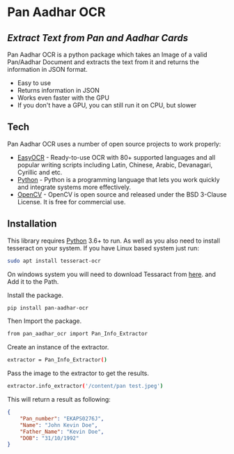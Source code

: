 # Pan Aadhar OCR
## _Extract Text from Pan and Aadhar Cards_

Pan Aadhar OCR is a python package which takes an Image of a valid Pan/Aadhar
Document and extracts the text from it and returns the information in JSON format.

- Easy to use
- Returns information in JSON
- Works even faster with the GPU
- If you don't have a GPU, you can still run it on CPU, but slower


## Tech
Pan Aadhar OCR uses a number of open source projects to work properly:

- [EasyOCR](https://github.com/JaidedAI/EasyOCR) - Ready-to-use OCR with 80+ supported languages and all popular writing scripts including Latin, Chinese, Arabic, Devanagari, Cyrillic and etc.
- [Python](https://www.python.org/) - Python is a programming language that lets you work quickly and integrate systems more effectively.
- [OpenCV](https://opencv.org/) - OpenCV is open source and released under the BSD 3-Clause License. It is free for commercial use.

## Installation

This library requires [Python](https://www.python.org/) 3.6+ to run.
As well as you also need to install tesseract on your system.
If you have Linux based system just run:
```sh
sudo apt install tesseract-ocr
```
On windows system you will need to download Tessaract from [here](https://tesseract-ocr.github.io/tessdoc/Downloads.html). and Add it to the Path.

Install the package.

```sh
pip install pan-aadhar-ocr
```

Then Import the package.

```sh
from pan_aadhar_ocr import Pan_Info_Extractor
```

Create an instance of the extractor.

```sh
extractor = Pan_Info_Extractor()
```

Pass the image to the extractor to get the results.
```sh
extractor.info_extractor('/content/pan test.jpeg')
```

This will return a result as following:
```json
{
    "Pan_number": "EKAPS0276J", 
    "Name": "John Kevin Doe",
    "Father_Name": "Kevin Doe",
    "DOB": "31/10/1992"
} 
```
